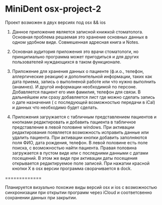  MiniDent osx-project-2
=============
 Проект возможен в двух версиях под osx && ios

1. Данное приложение является записной книжкой стоматолога.
   Основная проблема решаемая это хранение основных данных в одном удобном виде.
   Совмешенная адресная книга и Notes.
   
2. Основная аудитория приложения это врачи стоматологи, но принципиально программа может пригодиться
   и для других пользователей нуждающихся в таком функционале.
   
3. Приложение для хранения данных о пациенте (ф.и.о., телефон, аллергические реакции) и
   дополнительной информации, таких как дата приема, запись о выполненой работе или что нужно
   выполнить (анамнез). И другой информации необходимой по персоне. 
   Добавляется пациент его имя фамилия, телефон для связи. В дальнейшем или сразу добавляется лист
   где можно сделать запись о дате назначения ( с последующей возможностью передачи в iCal) и данных
   что необходимо будет сделать.
   
4. Приложения загружается с табличным представлением пациентов и кнопками редактировать и добавить
   пациента в табличное представление в левой половине windows. При активации редактирования
   появляется возможность исправить данные или удалить пациента. При активации кнопки добавить
   заполняются поля ФИО, дата рождения, телефон. В левой половине есть поле поиска, с возможностью
   найти пациента.
   Правая половина загружается в пустом виде или с последними данными с датами посещений. В этом же 
   виде при активации даты посещения открывается редактируемое поле записей.
   При нажатии красной кнопки X в osx версии программа сворачивается в dock.

=============

Планируется визуально похожие виды версий osx и ios с возможностью синхронизации при открытии
программ через iCloud и соответсвенно сохранении данных при закрытии.  

